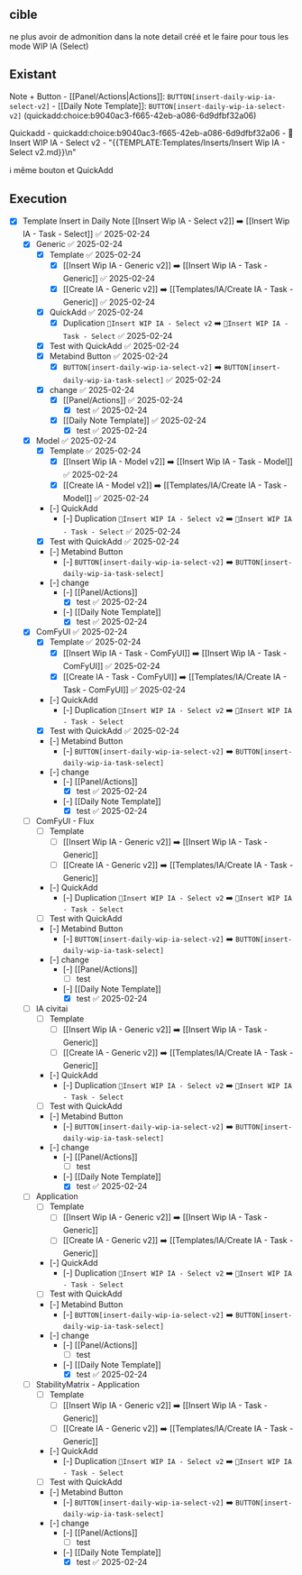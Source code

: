 ## cible
ne plus avoir de admonition dans la note detail créé et le faire pour tous les mode WIP IA (Select)

## Existant
Note + Button
	- [[Panel/Actions|Actions]]: `BUTTON[insert-daily-wip-ia-select-v2]`
	- [[Daily Note Template]]: `BUTTON[insert-daily-wip-ia-select-v2]` (quickadd:choice:b9040ac3-f665-42eb-a086-6d9dfbf32a06)

Quickadd
	- quickadd:choice:b9040ac3-f665-42eb-a086-6d9dfbf32a06
	- 🚧Insert WIP IA - Select v2
	- "{{TEMPLATE:Templates/Inserts/Insert Wip IA - Select v2.md}}\n"

ℹ️ même bouton et QuickAdd

## Execution

- [x] Template Insert in Daily Note [[Insert Wip IA - Select v2]] ➡️ [[Insert Wip IA - Task - Select]] ✅ 2025-02-24
	- [x] Generic ✅ 2025-02-24
		- [x] Template ✅ 2025-02-24
			- [x] [[Insert Wip IA - Generic v2]] ➡️ [[Insert Wip IA - Task - Generic]] ✅ 2025-02-24
			- [x] [[Create IA - Generic v2]] ➡️ [[Templates/IA/Create IA - Task - Generic]] ✅ 2025-02-24
		- [x] QuickAdd ✅ 2025-02-24
			- [x] Duplication  `🚧Insert WIP IA - Select v2` ➡️ `🚧Insert WIP IA - Task - Select` ✅ 2025-02-24
		- [x] Test with QuickAdd ✅ 2025-02-24
		- [x] Metabind Button ✅ 2025-02-24
			- [x] `BUTTON[insert-daily-wip-ia-select-v2]`  ➡️  `BUTTON[insert-daily-wip-ia-task-select]` ✅ 2025-02-24
		- [x] change ✅ 2025-02-24
			- [x] [[Panel/Actions]] ✅ 2025-02-24
				- [x] test ✅ 2025-02-24
			- [x] [[Daily Note Template]] ✅ 2025-02-24
				- [x] test ✅ 2025-02-24
	- [x] Model ✅ 2025-02-24
		- [x] Template ✅ 2025-02-24
			- [x] [[Insert Wip IA - Model v2]] ➡️ [[Insert Wip IA - Task - Model]] ✅ 2025-02-24
			- [x] [[Create IA - Model v2]] ➡️ [[Templates/IA/Create IA - Task - Model]] ✅ 2025-02-24
		- [-] QuickAdd
			- [-] Duplication  `🚧Insert WIP IA - Select v2` ➡️ `🚧Insert WIP IA - Task - Select` ✅ 2025-02-24
		- [x] Test with QuickAdd ✅ 2025-02-24
		- [-] Metabind Button
			- [-] `BUTTON[insert-daily-wip-ia-select-v2]`  ➡️  `BUTTON[insert-daily-wip-ia-task-select]`
		- [-] change
			- [-] [[Panel/Actions]]
				- [x] test ✅ 2025-02-24
			- [-] [[Daily Note Template]]
				- [x] test ✅ 2025-02-24
	- [x] ComFyUI ✅ 2025-02-24
		- [x] Template ✅ 2025-02-24
			- [x] [[Insert Wip IA - Task - ComFyUI]] ➡️ [[Insert Wip IA - Task - ComFyUI]] ✅ 2025-02-24
			- [x] [[Create IA - Task - ComFyUI]] ➡️ [[Templates/IA/Create IA - Task - ComFyUI]] ✅ 2025-02-24
		- [-] QuickAdd
			- [-] Duplication  `🚧Insert WIP IA - Select v2` ➡️ `🚧Insert WIP IA - Task - Select`
		- [x] Test with QuickAdd ✅ 2025-02-24
		- [-] Metabind Button
			- [-] `BUTTON[insert-daily-wip-ia-select-v2]`  ➡️  `BUTTON[insert-daily-wip-ia-task-select]`
		- [-] change
			- [-] [[Panel/Actions]]
				- [x] test ✅ 2025-02-24
			- [-] [[Daily Note Template]]
				- [x] test ✅ 2025-02-24
	- [ ] ComFyUI - Flux
		- [ ] Template
			- [ ] [[Insert Wip IA - Generic v2]] ➡️ [[Insert Wip IA - Task - Generic]]
			- [ ] [[Create IA - Generic v2]] ➡️ [[Templates/IA/Create IA - Task - Generic]]
		- [-] QuickAdd
			- [-] Duplication  `🚧Insert WIP IA - Select v2` ➡️ `🚧Insert WIP IA - Task - Select`
		- [ ] Test with QuickAdd
		- [-] Metabind Button
			- [-] `BUTTON[insert-daily-wip-ia-select-v2]`  ➡️  `BUTTON[insert-daily-wip-ia-task-select]`
		- [-] change
			- [-] [[Panel/Actions]]
				- [ ] test
			- [-] [[Daily Note Template]]
				- [x] test ✅ 2025-02-24
	- [ ] IA civitai
		- [ ] Template
			- [ ] [[Insert Wip IA - Generic v2]] ➡️ [[Insert Wip IA - Task - Generic]]
			- [ ] [[Create IA - Generic v2]] ➡️ [[Templates/IA/Create IA - Task - Generic]]
		- [-] QuickAdd
			- [-] Duplication  `🚧Insert WIP IA - Select v2` ➡️ `🚧Insert WIP IA - Task - Select`
		- [ ] Test with QuickAdd
		- [-] Metabind Button
			- [-] `BUTTON[insert-daily-wip-ia-select-v2]`  ➡️  `BUTTON[insert-daily-wip-ia-task-select]`
		- [-] change
			- [-] [[Panel/Actions]]
				- [ ] test
			- [-] [[Daily Note Template]]
				- [x] test ✅ 2025-02-24
	- [ ] Application
		- [ ] Template
			- [ ] [[Insert Wip IA - Generic v2]] ➡️ [[Insert Wip IA - Task - Generic]]
			- [ ] [[Create IA - Generic v2]] ➡️ [[Templates/IA/Create IA - Task - Generic]]
		- [-] QuickAdd
			- [-] Duplication  `🚧Insert WIP IA - Select v2` ➡️ `🚧Insert WIP IA - Task - Select`
		- [ ] Test with QuickAdd
		- [-] Metabind Button
			- [-] `BUTTON[insert-daily-wip-ia-select-v2]`  ➡️  `BUTTON[insert-daily-wip-ia-task-select]`
		- [-] change
			- [-] [[Panel/Actions]]
				- [ ] test
			- [-] [[Daily Note Template]]
				- [x] test ✅ 2025-02-24
	- [ ] StabilityMatrix - Application
		- [ ] Template
			- [ ] [[Insert Wip IA - Generic v2]] ➡️ [[Insert Wip IA - Task - Generic]]
			- [ ] [[Create IA - Generic v2]] ➡️ [[Templates/IA/Create IA - Task - Generic]]
		- [-] QuickAdd
			- [-] Duplication  `🚧Insert WIP IA - Select v2` ➡️ `🚧Insert WIP IA - Task - Select`
		- [ ] Test with QuickAdd
		- [-] Metabind Button
			- [-] `BUTTON[insert-daily-wip-ia-select-v2]`  ➡️  `BUTTON[insert-daily-wip-ia-task-select]`
		- [-] change
			- [-] [[Panel/Actions]]
				- [ ] test
			- [-] [[Daily Note Template]]
				- [x] test ✅ 2025-02-24
